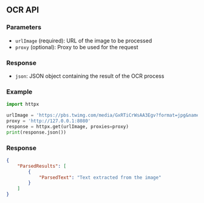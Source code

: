 ## OCR API

### Parameters

- `urlImage` (required): URL of the image to be processed
- `proxy` (optional): Proxy to be used for the request

### Response

- `json`: JSON object containing the result of the OCR process

### Example

```python
import httpx

urlImage = 'https://pbs.twimg.com/media/GxRTiCrWsAA3Egv?format=jpg&name=medium'
proxy = 'http://127.0.0.1:8080'
response = httpx.get(urlImage, proxies=proxy)
print(response.json())
```

### Response

```json
{
    "ParsedResults": [
        {
            "ParsedText": "Text extracted from the image"
        }
    ]
}
```
